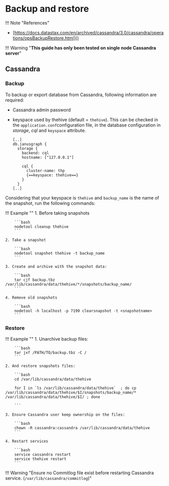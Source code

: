 # Backup and restore

!!! Note "References"

- [https://docs.datastax.com/en/archived/cassandra/3.0/cassandra/operations/opsBackupRestore.html]()



!!! Warning "**This guide has only been tested on single node Cassandra server**"


## Cassandra

### Backup

To backup or export database from Cassandra, following information are required: 

- Cassandra admin password

- keyspace used by thehive (default = `thehive`). This can be checked in the `application.conf`configuration file, in the database configuration in *storage*, *cql* and `keyspace` attribute. 

    ```
    [..]
    db.janusgraph {
      storage {
        backend: cql
        hostname: ["127.0.0.1"]
    
        cql {
          cluster-name: thp
          {==keyspace: thehive==}
        }
      }
    [..]
    ```

Considering that your keyspace is `thehive` and `backup_name` is the name of the snapshot, run the following commands:

!!! Example ""
    1. Before taking snapshots

        ```bash
        nodetool cleanup thehive
        ```

    2. Take a snapshot
     
        ```bash
        nodetool snapshot thehive -t backup_name
        ```

    3. Create and archive with the snapshot data: 

        ```bash
        tar cjf backup.tbz /var/lib/cassandra/data/thehive/*/snapshots/backup_name/
        ```

    4. Remove old snapshots

        ```bash
        nodetool -h localhost -p 7199 clearsnapshot -t <snapshotname>
        ```



### Restore

!!! Example ""
    1. Unarchive backup files: 

        ```bash
        tar jxf /PATH/TO/backup.tbz -C /
        ```

    2. And restore snapshots files:

        ```bash
        cd /var/lib/cassandra/data/thehive

        for I in `ls /var/lib/cassandra/data/thehive`  ; do cp /var/lib/cassandra/data/thehive/$I/snapshots/backup_name/* /var/lib/cassandra/data/thehive/$I/ ; done

        ```

    3. Ensure Cassandra user keep ownership on the files: 

        ```bash
        chown -R cassandra:cassandra /var/lib/cassandra/data/thehive
        ```

    4. Restart services

        ```bash
        service cassandra restart
        service thehive restart
        ```

!!! Warning "Ensure no Commitlog file exist before restarting Cassandra service. (`/var/lib/cassandra/commitlog`)"

